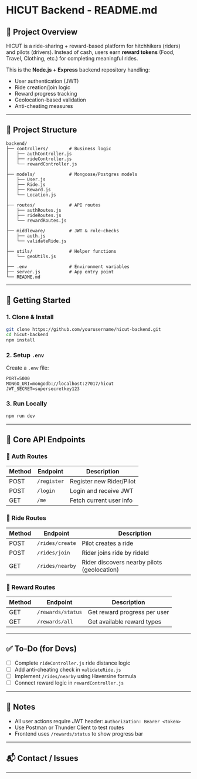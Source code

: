 # HICUT Backend - README.md

## 📌 Project Overview
HICUT is a ride-sharing + reward-based platform for hitchhikers (riders) and pilots (drivers). Instead of cash, users earn **reward tokens** (Food, Travel, Clothing, etc.) for completing meaningful rides.

This is the **Node.js + Express** backend repository handling:
- User authentication (JWT)
- Ride creation/join logic
- Reward progress tracking
- Geolocation-based validation
- Anti-cheating measures

---

## 📁 Project Structure
```
backend/
├── controllers/        # Business logic
│   ├── authController.js
│   ├── rideController.js
│   └── rewardController.js
│
├── models/             # Mongoose/Postgres models
│   ├── User.js
│   ├── Ride.js
│   ├── Reward.js
│   └── Location.js
│
├── routes/             # API routes
│   ├── authRoutes.js
│   ├── rideRoutes.js
│   └── rewardRoutes.js
│
├── middleware/         # JWT & role-checks
│   ├── auth.js
│   └── validateRide.js
│
├── utils/              # Helper functions
│   └── geoUtils.js
│
├── .env                # Environment variables
├── server.js           # App entry point
└── README.md
```

---

## 🚀 Getting Started

### 1. Clone & Install
```bash
git clone https://github.com/yourusername/hicut-backend.git
cd hicut-backend
npm install
```

### 2. Setup `.env`
Create a `.env` file:
```
PORT=5000
MONGO_URI=mongodb://localhost:27017/hicut
JWT_SECRET=supersecretkey123
```

### 3. Run Locally
```bash
npm run dev
```

---

## 🧪 Core API Endpoints

### 📍 Auth Routes
| Method | Endpoint | Description |
|--------|----------|-------------|
| POST   | `/register` | Register new Rider/Pilot |
| POST   | `/login`    | Login and receive JWT |
| GET    | `/me`       | Fetch current user info |

### 🚗 Ride Routes
| Method | Endpoint | Description |
|--------|----------|-------------|
| POST   | `/rides/create` | Pilot creates a ride |
| POST   | `/rides/join`   | Rider joins ride by rideId |
| GET    | `/rides/nearby` | Rider discovers nearby pilots (geolocation) |

### 🎁 Reward Routes
| Method | Endpoint | Description |
|--------|----------|-------------|
| GET    | `/rewards/status` | Get reward progress per user |
| GET    | `/rewards/all`    | Get available reward types |

---

## ✅ To-Do (for Devs)
- [ ] Complete `rideController.js` ride distance logic
- [ ] Add anti-cheating check in `validateRide.js`
- [ ] Implement `/rides/nearby` using Haversine formula
- [ ] Connect reward logic in `rewardController.js`

---

## 🧠 Notes
- All user actions require JWT header: `Authorization: Bearer <token>`
- Use Postman or Thunder Client to test routes
- Frontend uses `/rewards/status` to show progress bar

---

## 📬 Contact / Issues


---

